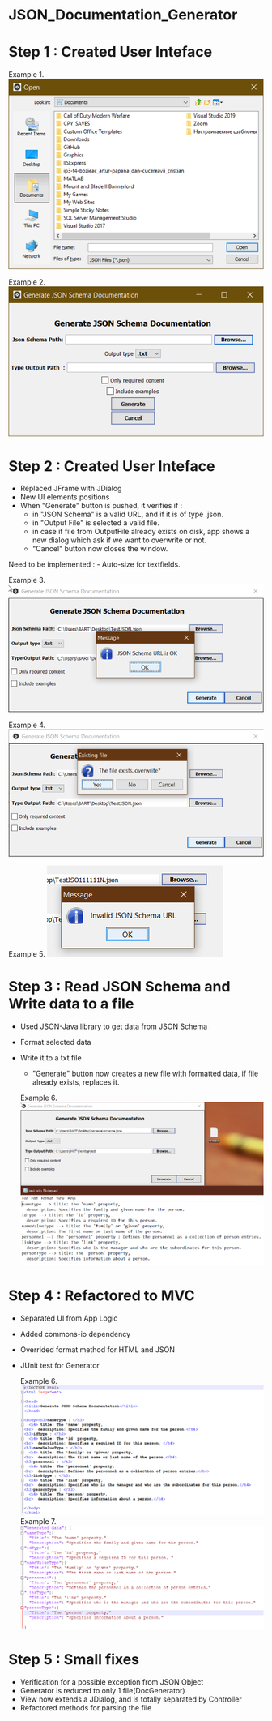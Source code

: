 # JSON_Documentation_Generator
 
# Step 1 : Created User Inteface

Example 1.
![Screenshot](images/DialogWindow.png)


Example 2.
![Screenshot](images/MainWindow.png)

# Step 2 : Created User Inteface
- Replaced JFrame with JDialog
- New UI elements positions
- When "Generate" button is pushed, it verifies if :
   - in "JSON Schema" is a valid URL, and if it is of type .json.
   - in "Output File" is selected a valid file.
   - in case if file from OutputFile already exists on disk, app shows a new dialog which ask if we 
   want to overwrite or not.
   - "Cancel" button now closes the window.

Need to be implemented : - Auto-size for textfields.

Example 3.
![Screenshot](images/dialogOkURL.png)

Example 4.
![Screenshot](images/overwriteDialog.png)

Example 5.
![Screenshot](images/invalidURL.png)

# Step 3 : Read JSON Schema and Write data to a file
- Used JSON-Java library to get data from JSON Schema
- Format selected data
- Write it to a txt file
   - "Generate" button now creates a new file with formatted data, if file already exists, replaces it.
   
   Example 6.
![Screenshot](images/saveFormat1.png)

# Step 4 : Refactored to MVC
- Separated UI from App Logic
- Added commons-io dependency
- Overrided format method for HTML and JSON
- JUnit test for Generator

   Example 6.
![Screenshot](images/htmlFormat.png)
   Example 7.
![Screenshot](images/jsonFormat.png)

# Step 5 : Small fixes
- Verification for a possible exception from JSON Object
- Generator is reduced to only 1 file(DocGenerator)
- View now extends a JDialog, and is totally separated by Controller
- Refactored methods for parsing the file
